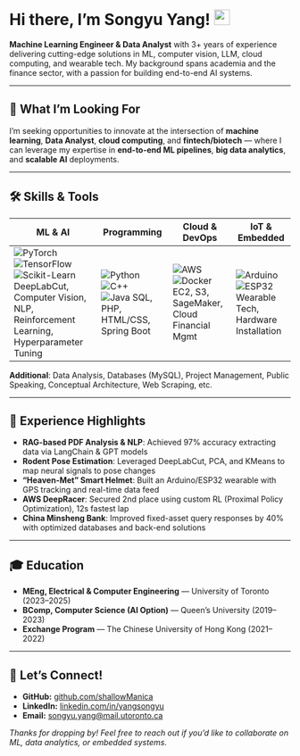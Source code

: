 # Hi there, I’m **Songyu Yang**! <img src="https://media.giphy.com/media/hvRJCLFzcasrR4ia7z/giphy.gif" width="28">

**Machine Learning Engineer & Data Analyst** with 3+ years of experience delivering cutting-edge solutions in ML, computer vision, LLM, cloud computing, and  wearable tech. My background spans academia and the finance sector, with a passion for building end-to-end AI systems.

---

## :eyes: What I’m Looking For
I’m seeking opportunities to innovate at the intersection of **machine learning**, **Data Analyst**, **cloud computing**, and **fintech/biotech** — where I can leverage my expertise in **end-to-end ML pipelines**, **big data analytics**, and **scalable AI** deployments.

---

## :hammer_and_wrench: Skills & Tools

| **ML & AI**                                                          | **Programming**                                                                                                | **Cloud & DevOps**                                                    | **IoT & Embedded**                              |
|----------------------------------------------------------------------|----------------------------------------------------------------------------------------------------------------|------------------------------------------------------------------------|-------------------------------------------------|
| ![PyTorch](https://img.shields.io/badge/PyTorch-EE4C2C.svg?logo=pytorch&logoColor=white) ![TensorFlow](https://img.shields.io/badge/TensorFlow-FF6F00.svg?logo=tensorflow&logoColor=white) <br> ![Scikit-Learn](https://img.shields.io/badge/Scikit--Learn-F7931E.svg?logo=scikit-learn&logoColor=white) <br> DeepLabCut, Computer Vision, NLP, Reinforcement Learning, Hyperparameter Tuning | ![Python](https://img.shields.io/badge/Python-3776AB.svg?logo=python&logoColor=white) ![C++](https://img.shields.io/badge/C%2B%2B-00599C.svg?logo=c%2B%2B&logoColor=white) <br> ![Java](https://img.shields.io/badge/Java-ED8B00.svg?logo=java&logoColor=white) SQL, PHP, HTML/CSS, Spring Boot | ![AWS](https://img.shields.io/badge/Amazon%20AWS-232F3E.svg?logo=amazon-aws&logoColor=white) ![Docker](https://img.shields.io/badge/Docker-2496ED.svg?logo=docker&logoColor=white) <br> EC2, S3, SageMaker, Cloud Financial Mgmt | ![Arduino](https://img.shields.io/badge/Arduino-00979D.svg?logo=arduino&logoColor=white) ![ESP32](https://img.shields.io/badge/ESP32-000000.svg?logoColor=white) <br> Wearable Tech, Hardware Installation |

**Additional**: Data Analysis, Databases (MySQL), Project Management, Public Speaking, Conceptual Architecture, Web Scraping, etc.

---

## :briefcase: Experience Highlights
- **RAG-based PDF Analysis & NLP**: Achieved 97% accuracy extracting data via LangChain & GPT models  
- **Rodent Pose Estimation**: Leveraged DeepLabCut, PCA, and KMeans to map neural signals to pose changes  
- **“Heaven-Met” Smart Helmet**: Built an Arduino/ESP32 wearable with GPS tracking and real-time data feed  
- **AWS DeepRacer**: Secured 2nd place using custom RL (Proximal Policy Optimization), 12s fastest lap  
- **China Minsheng Bank**: Improved fixed-asset query responses by 40% with optimized databases and back-end solutions  

---

## :mortar_board: Education
- **MEng, Electrical & Computer Engineering** — University of Toronto (2023–2025)  
- **BComp, Computer Science (AI Option)** — Queen’s University (2019–2023)  
- **Exchange Program** — The Chinese University of Hong Kong (2021–2022)

---

## :handshake: Let’s Connect!
- **GitHub:** [github.com/shallowManica](https://github.com/shallowManica)  
- **LinkedIn:** [linkedin.com/in/yangsongyu](https://linkedin.com/in/yangsongyu)  
- **Email:** songyu.yang@mail.utoronto.ca  

_Thanks for dropping by! Feel free to reach out if you’d like to collaborate on ML, data analytics, or embedded systems._  
